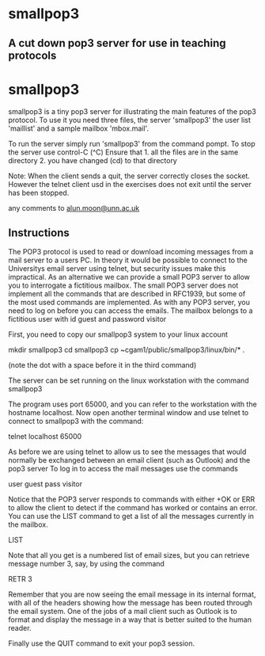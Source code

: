 # smallpop3
A cut down pop3 server for use in teaching protocols
----

# smallpop3

smallpop3 is a tiny pop3 server for illustrating the main features of
the pop3 protocol.  To use it you need three files, the server
'smallpop3' the user list 'maillist' and a sample mailbox 'mbox.mail'.

To run the server simply run 'smallpop3' from the command pompt.
To stop the server use control-C (^C)
Ensure that
	1. all the files are in the same directory
	2. you have changed (cd) to that directory

Note:
When the client sends a quit, the server correctly closes the socket.
However the telnet client usd in the exercises does not exit until 
the server has been stopped.

any comments to alun.moon@unn.ac.uk

## Instructions

The POP3 protocol is used to read or download incoming messages from a
mail server to a users PC. In theory it would be possible to connect
to the Universitys email server using telnet, but security issues make
this impractical. As an alternative we can provide a small POP3 server
to allow you to interrogate a fictitious mailbox. The small POP3
server does not implement all the commands that are described in
RFC1939, but some of the most used commands are implemented. As with
any POP3 server, you need to log on before you can access the
emails. The mailbox belongs to a fictitious user with id guest and
password visitor

First, you need to copy our smallpop3 system to your linux account 

mkdir smallpop3
cd smallpop3
cp ~cgam1/public/smallpop3/linux/bin/* .

(note the dot with a space before it in the third command)

The server can be set running on the linux workstation with the command
smallpop3

The program uses port 65000, and you can refer to the workstation with
the hostname localhost.  Now open another terminal window and use
telnet to connect to smallpop3 with the command:

telnet localhost 65000

As before we are using telnet to allow us to see the messages that
would normally be exchanged between an email client (such as Outlook)
and the pop3 server To log in to access the mail messages use the
commands

user guest
pass visitor

Notice that the POP3 server responds to commands with either +OK or
ERR to allow the client to detect if the command has worked or
contains an error.  You can use the LIST command to get a list of all
the messages currently in the mailbox.

LIST

Note that all you get is a numbered list of email sizes, but you can
retrieve message number 3, say, by using the command

RETR 3

Remember that you are now seeing the email message in its internal
format, with all of the headers showing how the message has been
routed through the email system. One of the jobs of a mail client such
as Outlook is to format and display the message in a way that is
better suited to the human reader.

Finally use the QUIT command to exit your pop3 session.

